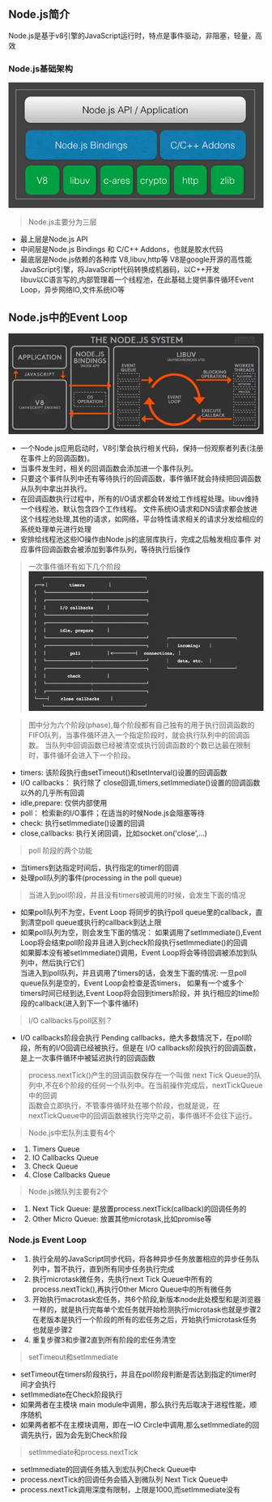 ## Node.js简介
Node.js是基于v8引擎的JavaScript运行时，特点是事件驱动，非阻塞，轻量，高效
### Node.js基础架构
![Node.js基础架构](./imgs/event01.png)

> Node.js主要分为三层   
- 最上层是Node.js API 
- 中间层是Node.js Bindings 和 C/C++ Addons，也就是胶水代码  
- 最底层是Node.js依赖的各种库 V8,libuv,http等
  V8是google开源的高性能JavaScript引擎，将JavaScript代码转换成机器码，以C++开发  
  libuv以C语言写的,内部管理着一个线程池，在此基础上提供事件循环Event Loop，异步网络IO,文件系统IO等

## Node.js中的Event Loop
![EventLoop](./imgs/event02.png)

- 一个Node.js应用启动时，V8引擎会执行相关代码，保持一份观察者列表(注册在事件上的回调函数)。
- 当事件发生时，相关的回调函数会添加进一个事件队列。
- 只要这个事件队列中还有等待执行的回调函数，事件循环就会持续把回调函数从队列中拿出并执行。
- 在回调函数执行过程中，所有的I/O请求都会转发给工作线程处理。libuv维持一个线程池，默认包含四个工作线程。
  文件系统IO请求和DNS请求都会放进这个线程池处理,其他的请求，如网络，平台特性请求相关的请求分发给相应的系统处理单元进行处理
- 安排给线程池这些IO操作由Node.js的底层库执行，完成之后触发相应事件
   对应事件回调函数会被添加到事件队列，等待执行后操作      

> 一次事件循环有如下几个阶段   
![事件循环阶段](./imgs/event03.png)

> 图中分为六个阶段(phase),每个阶段都有自己独有的用于执行回调函数的FIFO队列，当事件循环进入一个指定阶段时，就会执行队列中的回调函数。
> 当队列中回调函数已经被清空或执行回调函数的个数已达最在限制时，事件循环会进入下一个阶段。   
- timers: 该阶段执行由setTimeout()和setInterval()设置的回调函数   
- I/O callbacks： 执行除了 close回调,timers,setImmediate()设置的回调函数以外的几乎所有回调  
- idle,prepare: 仅供内部使用   
- poll： 检索新的I/O事件；在适当的时候Node.js会阻塞等待  
- check: 执行setImmediate()设置的回调   
- close,callbacks: 执行关闭回调，比如socket.on('close',...)    

> poll 阶段的两个功能  
- 当timers到达指定时间后，执行指定的timer的回调    
- 处理poll队列的事件(processing in the poll queue)    

> 当进入到poll阶段，并且没有timers被调用的时候，会发生下面的情况     
- 如果poll队列不为空，Event Loop 将同步的执行poll queue里的callback，直到清空poll queue或执行的callback到达上限     
- 如果poll队列为空，则会发生下面的情况：
    如果调用了setImmediate(),Event Loop将会结束poll阶段并且进入到check阶段执行setImmediate()的回调     
    如果脚本没有被setImmediate()调用，Event Loop将会等待回调被添加到队列中，然后执行它们     
    当进入到poll队列，并且调用了timers的话，会发生下面的情况:
        一旦poll queue队列是空的，Event Loop会检查是否timers，
        如果有一个或多个timers时间已经到达,Event Loop将会回到timers阶段，并
        执行相应的time阶段的callback(进入到下一个事件循环)

>  I/O callbacks与poll区别？   
- I/O callbacks阶段会执行 Pending callbacks，绝大多数情况下，在poll阶段，所有的I/O回调已经被执行。但是在
   I/O callbacks阶段执行的回调函数，是上一次事件循环中被延迟执行的回调函数    

> process.nextTick()产生的回调函数保存在一个叫做 next Tick Queue的队列中,不在6个阶段的任何一个队列中。在当前操作完成后，nextTickQueue中的回调   
> 函数会立即执行，不管事件循环处在哪个阶段，也就是说，在nextTickQueue中的回调函数被执行完毕之前，事件循环不会往下运行。   

> Node.js中宏队列主要有4个    
- 1. Timers Queue   
- 2. IO Callbacks Queue  
- 3. Check Queue   
- 4. Close Callbacks Queue   

> Node.js微队列主要有2个   
- 1. Next Tick Queue: 是放置process.nextTick(callback)的回调任务的   
- 2. Other Micro Queue: 放置其他microtask,比如promise等    

### Node.js Event Loop    
- 1. 执行全局的JavaScript同步代码，将各种异步任务放置相应的异步任务队列中，暂不执行，直到所有同步任务执行完成     
- 2. 执行microtask微任务，先执行next Tick Queue中所有的process.nextTick(),再执行Other Micro Queue中的所有微任务    
- 3. 开始执行macrotask宏任务，共6个阶段,新版本node此处模型和是浏览器一样的，就是执行完每单个宏任务就开始检测执行microtask也就是步骤2   
     在老版本是执行一个阶段的所有的宏任务之后，开始执行microtask任务也就是步骤2     
- 4. 重复步骤3和步骤2直到所有阶段的宏任务清空     

> setTimeout和setImmediate   
- setTimeout在timers阶段执行，并且在poll阶段判断是否达到指定的timer时间才会执行    
- setImmediate在Check阶段执行    
- 如果两者在主模块 main module中调用，那么执行先后取决于进程性能，顺序随机    
- 如果两者都不在主模块调用，即在一IO Circle中调用,那么setImmediate的回调先执行，因为会先到Check阶段    

> setImmediate和process.nextTick   
- setImmediate的回调任务插入到宏队列Check Queue中   
- process.nextTick的回调任务会插入到微队列 Next Tick Queue中    
- process.nextTick调用深度有限制，上限是1000,而setImmediate没有